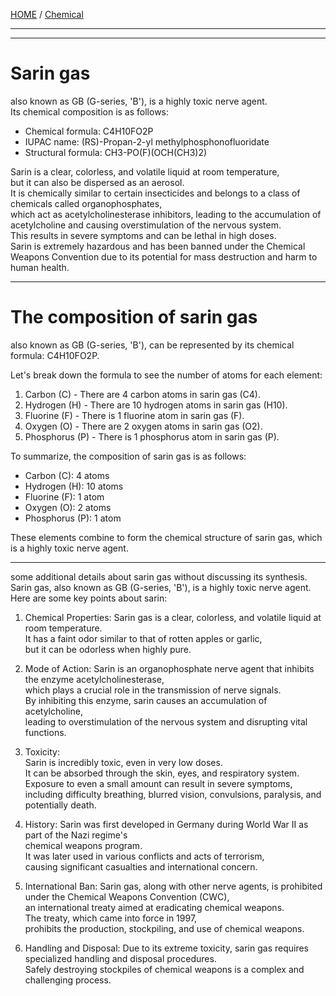 [HOME](/README.md) / [Chemical](/assets/docs/nuclear/chemical/readme.md)

--------------------    
   
--------------------    
      
# Sarin gas   

 also known as GB (G-series, 'B'), is a highly toxic nerve agent.   
  Its chemical composition is as follows:    
   
   - Chemical formula: C4H10FO2P   
   - IUPAC name: (RS)-Propan-2-yl methylphosphonofluoridate   
   - Structural formula: CH3-PO(F)(OCH(CH3)2)   
    
Sarin is a clear, colorless, and volatile liquid at room temperature,   
but it can also be dispersed as an aerosol.    
It is chemically similar to certain insecticides and belongs to a class of chemicals called organophosphates,      
which act as acetylcholinesterase inhibitors, leading to the accumulation of acetylcholine and causing overstimulation of the nervous system.      
This results in severe symptoms and can be lethal in high doses.       
Sarin is extremely hazardous and has been banned under the Chemical Weapons Convention due to its potential for mass destruction and harm to human health.

--------------------    

# The composition of sarin gas   
also known as GB (G-series, 'B'), can be represented by its chemical formula: C4H10FO2P.    

Let's break down the formula to see the number of atoms for each element:    
   
1. Carbon (C) - There are 4 carbon atoms in sarin gas (C4).   
2. Hydrogen (H) - There are 10 hydrogen atoms in sarin gas (H10).    
3. Fluorine (F) - There is 1 fluorine atom in sarin gas (F).    
4. Oxygen (O) - There are 2 oxygen atoms in sarin gas (O2).    
5. Phosphorus (P) - There is 1 phosphorus atom in sarin gas (P).     
   
To summarize, the composition of sarin gas is as follows:    
   
- Carbon (C): 4 atoms   
- Hydrogen (H): 10 atoms   
- Fluorine (F): 1 atom    
- Oxygen (O): 2 atoms    
- Phosphorus (P): 1 atom    
    
These elements combine to form the chemical structure of sarin gas, which is a highly toxic nerve agent.      
     
-------------------    
   
some additional details about sarin gas without discussing its synthesis.   
Sarin gas, also known as GB (G-series, 'B'), is a highly toxic nerve agent.    
Here are some key points about sarin:    

1. Chemical Properties:
    Sarin gas is a clear, colorless, and volatile liquid at room temperature.    
     It has a faint odor similar to that of rotten apples or garlic,   
      but it can be odorless when highly pure.   
 
3. Mode of Action:
    Sarin is an organophosphate nerve agent that inhibits the enzyme acetylcholinesterase,   
     which plays a crucial role in the transmission of nerve signals.   
      By inhibiting this enzyme, sarin causes an accumulation of acetylcholine,   
       leading to overstimulation of the nervous system and disrupting vital functions.   
   
5. Toxicity:   
    Sarin is incredibly toxic, even in very low doses.   
     It can be absorbed through the skin, eyes, and respiratory system.   
      Exposure to even a small amount can result in severe symptoms,   
       including difficulty breathing, blurred vision, convulsions, paralysis, and potentially death.   
  
7. History:
    Sarin was first developed in Germany during World War II as part of the Nazi regime's   
     chemical weapons program.    
      It was later used in various conflicts and acts of terrorism,   
       causing significant casualties and international concern.   

9. International Ban:
    Sarin gas, along with other nerve agents,
     is prohibited under the Chemical Weapons Convention (CWC),  
      an international treaty aimed at eradicating chemical weapons.    
       The treaty, which came into force in 1997,   
        prohibits the production, stockpiling, and use of chemical weapons.   

11. Handling and Disposal:
    Due to its extreme toxicity, sarin gas requires specialized handling and disposal procedures.   
     Safely destroying stockpiles of chemical weapons is a complex and challenging process.   
